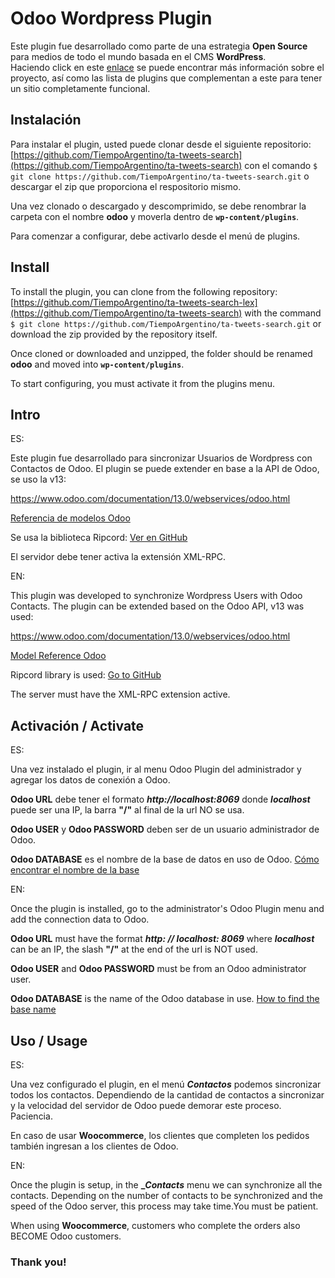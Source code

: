 # Odoo Wordpress Plugin

Este plugin fue desarrollado como parte de una estrategia **Open Source** para medios de todo el mundo basada en el CMS **WordPress**.  
Haciendo click en este [enlace](https://tiempoar.com.ar/proyecto-colaborativo/) se puede encontrar más información sobre el proyecto, así como las lista de plugins que complementan a este para tener un sitio completamente funcional.

## Instalación

Para instalar el plugin, usted puede clonar desde el siguiente repositorio: [https://github.com/TiempoArgentino/ta-tweets-search](https://github.com/TiempoArgentino/ta-tweets-search) con el comando `$ git clone https://github.com/TiempoArgentino/ta-tweets-search.git` o descargar el zip que proporciona el respositorio mismo. 

Una vez clonado o descargado y descomprimido, se debe renombrar la carpeta con el nombre **odoo** y moverla dentro de **`wp-content/plugins`**.

Para comenzar a configurar, debe activarlo desde el menú de plugins.

## Install

To install the plugin, you can clone from the following repository: [https://github.com/TiempoArgentino/ta-tweets-search-lex](https://github.com/TiempoArgentino/ta-tweets-search) with the command `$ git clone https://github.com/TiempoArgentino/ta-tweets-search.git` or download the zip provided by the repository itself.

Once cloned or downloaded and unzipped, the folder should be renamed **odoo** and moved into **`wp-content/plugins`**.

To start configuring, you must activate it from the plugins menu.

## Intro

ES:

Este plugin fue desarrollado para sincronizar Usuarios de Wordpress con Contactos de Odoo. El plugin se puede extender en base a la API de Odoo, se uso la v13:

https://www.odoo.com/documentation/13.0/webservices/odoo.html

[Referencia de modelos Odoo](https://www.odoo.com/documentation/13.0/reference/orm.html#reference-orm-model)

Se usa la biblioteca Ripcord: [Ver en GitHub](https://github.com/poef/ripcord)

El servidor debe tener activa la extensión XML-RPC.


EN:

This plugin was developed to synchronize Wordpress Users with Odoo Contacts. The plugin can be extended based on the Odoo API, v13 was used:

https://www.odoo.com/documentation/13.0/webservices/odoo.html

[Model Reference Odoo](https://www.odoo.com/documentation/13.0/reference/orm.html#reference-orm-model)

Ripcord library is used: [Go to GitHub](https://github.com/poef/ripcord)

The server must have the XML-RPC extension active.


## Activación / Activate

ES:

Una vez instalado el plugin, ir al menu Odoo Plugin del administrador y agregar los datos de conexión a Odoo.

**Odoo URL** debe tener el formato **_http://localhost:8069_** donde **_localhost_** puede ser una IP, la barra **"/"** al final de la url NO se usa.

**Odoo USER** y **Odoo PASSWORD** deben ser de un usuario administrador de Odoo.

**Odoo DATABASE** es el nombre de la base de datos en uso de Odoo. [Cómo encontrar el nombre de la base](https://www.odoo.com/documentation/user/13.0/es/general/developer_mode/activate.html#:~:text=Vaya%20a%20Configuraci%C3%B3n%20%2D%3E%20Activar%20el,el%20modo%20desarrollador%20est%C3%A1%20disponible)


EN: 

Once the plugin is installed, go to the administrator's Odoo Plugin menu and add the connection data to Odoo.

**Odoo URL** must have the format **_http: // localhost: 8069_** where **_localhost_** can be an IP, the slash **"/"** at the end of the url is NOT used.

**Odoo USER** and **Odoo PASSWORD** must be from an Odoo administrator user.

**Odoo DATABASE** is the name of the Odoo database in use. [How to find the base name](https://www.odoo.com/documentation/user/13.0/es/general/developer_mode/activate.html#:~:text=Vaya%20a%20Configuraci%C3%B3n%20%2D%3E%20Activar%20el,el%20modo%20desarrollador%20est%C3%A1%20disponible)


## Uso / Usage

ES:

Una vez configurado el plugin, en el menú **_Contactos_** podemos sincronizar todos los contactos. Dependiendo de la cantidad de contactos a sincronizar y la velocidad del servidor de Odoo puede demorar este proceso. Paciencia.

En caso de usar **Woocommerce**, los clientes que completen los pedidos también ingresan a los clientes de Odoo.

EN: 

Once the plugin is setup, in the **__Contacts_** menu we can synchronize all the contacts. Depending on the number of contacts to be synchronized and the speed of the Odoo server, this process may take time.You must be patient.

When using **Woocommerce**, customers who complete the orders also BECOME Odoo customers.

### Thank you!